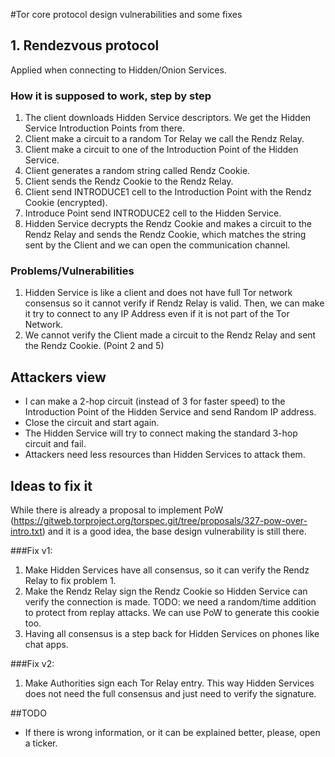 #Tor core protocol design vulnerabilities and some fixes

## 1. Rendezvous protocol
Applied when connecting to Hidden/Onion Services.

### How it is supposed to work, step by step
1. The client downloads Hidden Service descriptors. We get the Hidden Service Introduction Points from there.
2. Client make a circuit to a random Tor Relay we call the Rendz Relay.
3. Client make a circuit to one of the Introduction Point of the Hidden Service.
4. Client generates a random string called Rendz Cookie.
5. Client sends the Rendz Cookie to the Rendz Relay.
6. Client send INTRODUCE1 cell to the Introduction Point with the Rendz Cookie (encrypted).
7. Introduce Point send INTRODUCE2 cell to the Hidden Service.
8. Hidden Service decrypts the Rendz Cookie and makes a circuit to the Rendz Relay and sends the Rendz Cookie, which matches the string sent by the Client and we can open the communication channel.

### Problems/Vulnerabilities
1. Hidden Service is like a client and does not have full Tor network consensus so it cannot verify if Rendz Relay is valid. Then, we can make it try to connect to any IP Address even if it is not part of the Tor Network.
2. We cannot verify the Client made a circuit to the Rendz Relay and sent the Rendz Cookie. (Point 2 and 5)

## Attackers view
- I can make a 2-hop circuit (instead of 3 for faster speed) to the Introduction Point of the Hidden Service and send Random IP address.
- Close the circuit and start again.
- The Hidden Service will try to connect making the standard 3-hop circuit and fail.
- Attackers need less resources than Hidden Services to attack them.

## Ideas to fix it
While there is already a proposal to implement PoW (https://gitweb.torproject.org/torspec.git/tree/proposals/327-pow-over-intro.txt) and it is a good idea, the base design vulnerability is still there.

###Fix v1:
1. Make Hidden Services have all consensus, so it can verify the Rendz Relay to fix problem 1.
2. Make the Rendz Relay sign the Rendz Cookie so Hidden Service can verify the connection is made. TODO: we need a random/time addition to protect from replay attacks. We can use PoW to generate this cookie too.
3. Having all consensus is a step back for Hidden Services on phones like chat apps. 

###Fix v2:
1. Make Authorities sign each Tor Relay entry. This way Hidden Services does not need the full consensus and just need to verify the signature.

##TODO
- If there is wrong information, or it can be explained better, please, open a ticker.